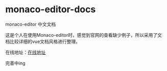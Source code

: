 # monaco-editor-docs
monaco-editor 中文文档

这是个人在使用Monaco-editor时，感觉到官网的查看缺少例子，所以采用了文档比较详细的vue文档风格进行整理。

在线地址：[在线地址](https://aydk-xcc.github.io/monaco-editor-docs/)

完善中ing
